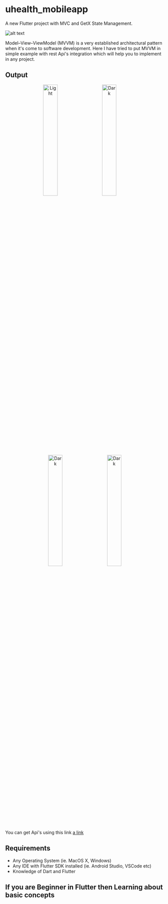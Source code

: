 # uhealth_mobileapp

A new Flutter project with MVC and GetX State Management.

![alt text](https://www.tristatetechnology.com/tristate-website/blog/wp-content/uploads/2022/04/GetX-for-flutter-everything-you-need-to-know.jpg)

Model–View–ViewModel (MVVM) is a very established architectural pattern when it's come to software development. Here I have tried to put MVVM in simple example with rest Api's integration which will help you to implement in any project.

## Output
<p align="center">
  <img alt="Light" src="https://www.linkpicture.com/q/simulator_screenshot_F13DA318-C338-483C-B81D-868BD1076629.png" width="30%">
&nbsp; &nbsp; &nbsp; &nbsp;
  <img alt="Dark" src="https://www.linkpicture.com/q/simulator_screenshot_39D23163-D962-4A98-B631-51298CD7905A.png" width="30%">
  &nbsp; &nbsp; &nbsp; &nbsp;
  <img alt="Dark" src="https://www.linkpicture.com/q/simulator_screenshot_2CC095F9-E455-4083-A49C-224C38B03B12.png" width="30%">
  &nbsp; &nbsp; &nbsp; &nbsp;
  <img alt="Dark" src="https://www.linkpicture.com/q/simulator_screenshot_CDD6202F-49BD-4176-9AB3-DF27D52B0175.png" width="30%">
</p>

You can get Api's using this link
[a link](https://reqres.in/)

## Requirements
* Any Operating System (ie. MacOS X, Windows)
* Any IDE with Flutter SDK installed (ie. Android Studio, VSCode etc)
* Knowledge of Dart and Flutter

## If you are Beginner in Flutter then Learning about basic concepts

